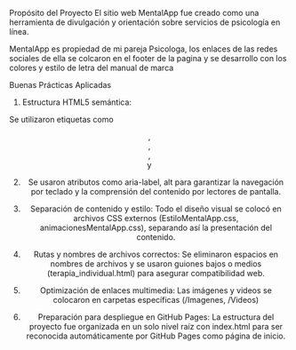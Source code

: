 
Propósito del Proyecto
El sitio web MentalApp fue creado como una herramienta de
divulgación y orientación sobre servicios de psicología en línea.


MentalApp es propiedad de mi pareja Psicologa, los enlaces de las redes sociales de ella
se colcaron en el footer de la pagina y se desarrollo con los colores y estilo de letra del manual de marca



Buenas Prácticas Aplicadas
1. Estructura HTML5 semántica:

Se utilizaron etiquetas como <header>, <section>, <nav>, <footer> y <main>

2. Se usaron atributos como aria-label, alt para garantizar la
navegación por teclado y la comprensión del contenido por lectores de pantalla.

3. Separación de contenido y estilo:
Todo el diseño visual se colocó en archivos CSS externos 
(EstiloMentalApp.css, animacionesMentalApp.css), 
separando así la presentación del contenido.

4. Rutas y nombres de archivos correctos:
Se eliminaron espacios en nombres de archivos y se usaron guiones bajos
o medios (terapia_individual.html) para asegurar compatibilidad web.

5. Optimización de enlaces multimedia:
Las imágenes y videos se colocaron en carpetas específicas
(/Imagenes, /Videos) 

6. Preparación para despliegue en GitHub Pages:
La estructura del proyecto fue organizada en un solo nivel raíz
con index.html para ser reconocida automáticamente por GitHub Pages como página de inicio.
